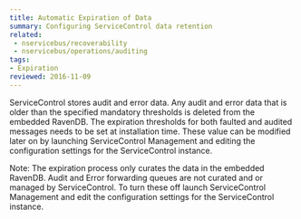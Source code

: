 ```yaml
---
title: Automatic Expiration of Data
summary: Configuring ServiceControl data retention
related:
 - nservicebus/recoverability
 - nservicebus/operations/auditing
tags:
- Expiration
reviewed: 2016-11-09
---
```


ServiceControl stores audit and error data. Any audit and error data that is older than the specified mandatory thresholds is deleted from the embedded RavenDB. The expiration thresholds for both faulted and audited messages needs to be set at installation time. These value can be modified later on by launching ServiceControl Management and editing the configuration settings for the ServiceControl instance.

Note: The expiration process only curates the data in the embedded RavenDB. Audit and Error forwarding queues are not curated and or managed by ServiceControl. To turn these off launch ServiceControl Management and edit the configuration settings for the ServiceControl instance.

